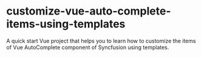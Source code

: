 # customize-vue-auto-complete-items-using-templates
A quick start Vue project that helps you to learn how to customize the items of Vue AutoComplete component of Syncfusion using templates.
